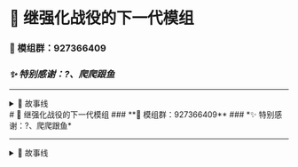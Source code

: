 # 🚀 继强化战役的下一代模组  
### **📮 模组群：927366409**  
### *✨ 特别感谢：?、爬爬跟鱼*  

----
<details markdown='1'><summary>📜 故事线</summary>

# 星陨赛普拉
##  🌑 一、繁荣的终结  
在科技水平远超地球的**赛普拉星**，其辉煌文明已持续千年。然而，在赛普拉历第1000年，疯狂的资源开采终于让星球不堪重负，生态系统濒临崩溃，整个文明危在旦夕。

## 🚪 二、孤注一掷的计划  
绝望之际，赛普拉高层启动了一项终极计划。他们想起了在古老遗迹中发现的一个神秘装置——一座能与遥远**赛普罗星**互通的**星际折跃门**。  

一支代号为“**01先遣队**”的精锐小队被紧急组建，任务是穿越折跃门，抵达赛普罗星建立前沿哨站，为可能的文明迁徙开辟道路。

## 🌌 三、失落的先遣者  
由于技术极不成熟，折跃过程充满了未知。01先遣队成功穿越后，折跃门便发生了剧烈动荡，与母星的**所有联系瞬间中断**。  

队员们被困在了这个陌生世界的偏远前哨站。他们孤军奋战，唯一的选择就是：  
**“总之，先把这个前哨站占领下来吧。”**

## 🔭 四、骇人的真相  
在努力适应环境、修复设施的过程中，一名队员下意识地抬头，试图在星空中寻找那颗熟悉的、散发着蓝色光辉的故乡……  

**然而，他们只看到一片虚无。**  

曾经繁华的赛普拉星，已然**不复存在**。整个团队被无尽的恐惧和疑问吞噬：折跃途中究竟发生了什么？家园是毁灭了，还是……被彻底遗忘了？
</details>
# 🚀 继强化战役的下一代模组  
### **📮 模组群：927366409**  
### *✨ 特别感谢：?、爬爬跟鱼*  

----
<details markdown='1'><summary>📜 故事线</summary>

# 星陨赛普拉
##  🌑 一、繁荣的终结  
在科技水平远超地球的**赛普拉星**，其辉煌文明已持续千年。然而，在赛普拉历第1000年，疯狂的资源开采终于让星球不堪重负，生态系统濒临崩溃，整个文明危在旦夕。

## 🚪 二、孤注一掷的计划  
绝望之际，赛普拉高层启动了一项终极计划。他们想起了在古老遗迹中发现的一个神秘装置——一座能与遥远**赛普罗星**互通的**星际折跃门**。  

一支代号为“**01先遣队**”的精锐小队被紧急组建，任务是穿越折跃门，抵达赛普罗星建立前沿哨站，为可能的文明迁徙开辟道路。

## 🌌 三、失落的先遣者  
由于技术极不成熟，折跃过程充满了未知。01先遣队成功穿越后，折跃门便发生了剧烈动荡，与母星的**所有联系瞬间中断**。  

队员们被困在了这个陌生世界的偏远前哨站。他们孤军奋战，唯一的选择就是：  
**“总之，先把这个前哨站占领下来吧。”**

## 🔭 四、骇人的真相  
在努力适应环境、修复设施的过程中，一名队员下意识地抬头，试图在星空中寻找那颗熟悉的、散发着蓝色光辉的故乡……  

**然而，他们只看到一片虚无。**  

曾经繁华的赛普拉星，已然**不复存在**。整个团队被无尽的恐惧和疑问吞噬：折跃途中究竟发生了什么？家园是毁灭了，还是……被彻底遗忘了？
</details>
